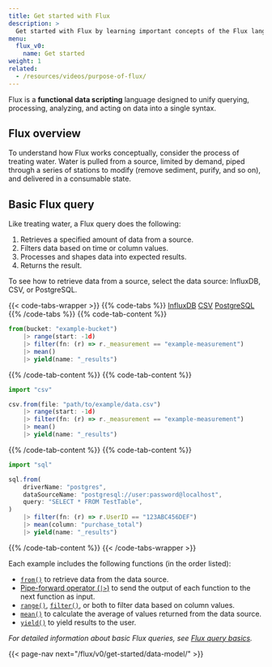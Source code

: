 ```yaml
---
title: Get started with Flux
description: >
  Get started with Flux by learning important concepts of the Flux language.
menu:
  flux_v0:
    name: Get started
weight: 1
related:
  - /resources/videos/purpose-of-flux/
---
```


Flux is a **functional data scripting** language designed to unify querying,
processing, analyzing, and acting on data into a single syntax.

## Flux overview
To understand how Flux works conceptually, consider the process of treating water.
Water is pulled from a source, limited by demand, piped through a series of stations
to modify (remove sediment, purify, and so on), and delivered in a consumable state.

<div class="flux-water-diagram"></div>

## Basic Flux query
Like treating water, a Flux query does the following:

1. Retrieves a specified amount of data from a source.
2. Filters data based on time or column values.
3. Processes and shapes data into expected results.
4. Returns the result.

To see how to retrieve data from a source, select the data source: InfluxDB, CSV, or PostgreSQL.

{{< code-tabs-wrapper >}}
{{% code-tabs %}}
[InfluxDB](#)
[CSV](#)
[PostgreSQL](#)
{{% /code-tabs %}}
{{% code-tab-content %}}
```js
from(bucket: "example-bucket")
    |> range(start: -1d)
    |> filter(fn: (r) => r._measurement == "example-measurement")
    |> mean()
    |> yield(name: "_results")
```
{{% /code-tab-content %}}
{{% code-tab-content %}}
```js
import "csv"

csv.from(file: "path/to/example/data.csv")
    |> range(start: -1d)
    |> filter(fn: (r) => r._measurement == "example-measurement")
    |> mean()
    |> yield(name: "_results")
```
{{% /code-tab-content %}}
{{% code-tab-content %}}
```js
import "sql"

sql.from(
    driverName: "postgres",
    dataSourceName: "postgresql://user:password@localhost",
    query: "SELECT * FROM TestTable",
)
    |> filter(fn: (r) => r.UserID == "123ABC456DEF")
    |> mean(column: "purchase_total")
    |> yield(name: "_results")
```
{{% /code-tab-content %}}
{{< /code-tabs-wrapper >}}

Each example includes the following functions (in the order listed):

- [`from()`](/flux/v0/stdlib/influxdata/influxdb/from/) to retrieve data from the data source.
- [Pipe-forward operator (`|>`)](/flux/v0/get-started/syntax-basics/#pipe-forward-operator)
  to send the output of each function to the next function as input.
- [`range()`](/flux/v0/stdlib/universe/range/), [`filter()`](/flux/v0/stdlib/universe/filter/),
  or both to filter data based on column values.
- [`mean()`](/flux/v0/stdlib/universe/mean/) to calculate the average of values
  returned from the data source.
- [`yield()`](/flux/v0/stdlib/universe/yield/) to yield results to the user.

_For detailed information about basic Flux queries,
see [Flux query basics](/flux/v0/get-started/query-basics/)._

{{< page-nav next="/flux/v0/get-started/data-model/" >}}
